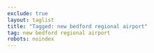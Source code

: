 ```yaml
---
exclude: true
layout: taglist
title: "Tagged: new bedford regional airport"
tag: new bedford regional airport
robots: noindex
---
```

